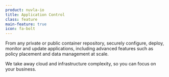 ```yaml
---
product: nuvla-io
title: Application Control
class: feature
main-feature: true
icon: fa-bolt
---
```


From any private or public container repository, securely configure, deploy, monitor and update applications, including advanced features such as policy placement and data management at scale. 

We take away cloud and infrastructure complexity, so you can focus on your business.
